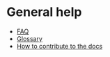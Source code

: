 # General help
- [FAQ](FAQ/README.md)
- [Glossary](Glossary/README.md)
- [How to contribute to the docs](HowToContribute.md/README.md)